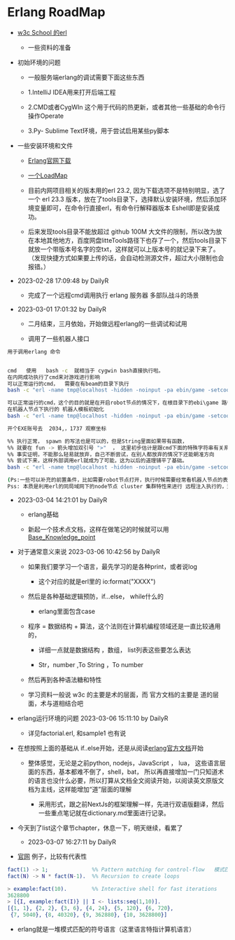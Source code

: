 # Erlang RoadMap 


- [w3c School 的erl](https://www.w3cschool.cn/erlang/)

	- 一些资料的准备

- 初始环境的问题

	- 一般服务端erlang的调试需要下面这些东西

	- 1.IntelliJ IDEA用来打开后端工程

	- 2.CMD或者CygWIn 这个用于代码的热更新，或者其他一些基础的命令行操作Operate

	- 3.Py- Sublime Text环境，用于尝试启用某些py脚本

- 一些安装环境和文件

    - [Erlang官网下载](https://www.erlang.org/downloads)
    - [一个LoadMap](RoadMap.md) 
    - 目前内网项目相关的版本用的erl 23.2, 因为下载选项不是特别明显，选了一个 erl 23.3 版本，放在了tools目录下，选择默认安装环境，然后添加环境变量即可，在命令行直接erl，有命令行解释器版本 Eshell即是安装成功。

    - 后来发现tools目录不能放超过 github  100M 大文件的限制，所以改为放在本地其他地方，百度网盘litteTools路径下也存了一个，然后tools目录下就放一个带版本号名字的空txt，这样就可以上版本号的就记录下来了。 （发现快捷方式如果要上传的话，会自动检测源文件，超过大小限制也会报错。）

- 2023-02-28 17:09:48 by DailyR

	- 完成了一个远程cmd调用执行 erlang 服务器 多部队战斗的场景

- 2023-03-01 17:01:32 by DailyR

	- 二月结束，三月依始，开始做远程erlang的一些调试和试用

	- 调用了一些机器人接口

```bash
用于调用erlang 命令


cmd   使用   bash -c  就相当于 cygwin bash直接执行啦。
在内网成功执行了cmd来对游戏进行影响
可以正常运行的cmd，  需要在有beam的目录下执行
bash -c "erl -name tmp@localhost -hidden -noinput -pa ebin/game -setcookie node-cookie -s game_ctl extra game_4399_s8@172.18.40.79 eval 'db:count(role)'"

可以正常运行的cmd，这个的目的就是在开启robot节点的情况下，在根目录下的ebi\game 路径目录下面执行，
在机器人节点下执行的 机器人模板初始化
bash -c "erl -name tmp@localhost -hidden -noinput -pa ebin/game -setcookie node-cookie -s robot_ctl extra robot_app_4399_s8@172.18.40.79 eval 'rm:init_troops_data(60,[[1,2,3],[4,5,6],[21,23,24],[25,26,41,[42,43,44],[81,83,91]]).'"

开个EXE账号去  2034,，1737 观察坐标

%% 执行正常， spawn 的写法也是可以的，但是String里面如果带有函数，
%% 就要在 fun -> 箭头增加双引号 ">"  ， 这里初步估计是跟cmd下面的特殊字符串有关系， > 需要增加两个引号，、
%% 事实证明，不能那么轻易就放弃，自己不断尝试，在别人都放弃的情况下还能朝准方向
%% 尝试下来，这样外部调用erl就成为了可能，这为以后的道理铺平了基础。
bash -c "erl -name tmp@localhost -hidden -noinput -pa ebin/game -setcookie node-cookie -s game_ctl extra game_4399_s8@172.18.40.79 eval \"serv_ets_handler:cast({func,fun()-">"test_troop:loop_check(5,'robot_app_4399_s8@172.18.40.79') end}).\""

(Ps:一些可以补充的前置条件，比如需要robot节点打开，执行时候需要经常看机器人节点的表现
Pss: 本质是利用erl的同局域网下的node节点 cluster 集群特性来进行 远程注入执行的，这样就像websocket一样达成远程通信的目的，目标)
```

- 2023-03-04 14:21:01 by DailyR

	- erlang基础

	- 新起一个技术点文档，这样在做笔记的时候就可以用 [Base_Knowledge_point](Base_Knowledge_point.md)
	
-  对于通常意义来说 2023-03-06 10:42:56 by DailyR
 
	- 如果我们要学习一个语言，最先学习的是各种print，或者说log

		- 这个对应的就是erl里的  io:format("XXXX")

	- 然后是各种基础逻辑预防，if...else， while什么的

		- erlang里面包含case


	- 程序 = 数据结构 + 算法，这个法则在计算机编程领域还是一直比较通用的，

		- 详细一点就是数据结构 ，数组， list列表这些要怎么表达

		- Str，number ,To String ，To number

	- 然后再到各种语法糖和特性

	- 学习资料一般说 w3c 的主要是术的层面，而 官方文档的主要是 道的层面，术与道相结合吧

- erlang运行环境的问题 2023-03-06 15:11:10 by DailyR

	- 详见factorial.erl, 和sample1 也有说

- 在想按照上面的基础从 if..else开始，还是从阅读[erlang官方文档](https://www.erlang.org/doc/index.html)开始

	- 整体感觉，无论是之前python, nodejs，JavaScript ， lua， 这些语言层面的东西，基本都难不倒了，shell，bat， 所以再直接增加一门只知道术的语言也没什么必要，所以打算从文档全文阅读开始，以阅读英文原版文档为主线，这样能增加“道”层面的理解

		- 采用形式，跟之前NextJs的框架理解一样，先进行双语版翻译，然后一些重点笔记就在dictionary.md里面进行记录。

- 今天到了list这个章节chapter，休息一下，明天继续，看累了

	- 2023-03-07 16:27:11 by DailyR

- [官网](https://www.erlang.org/) 例子，比较有代表性
```erlang
fact(1) -> 1;              %% Pattern matching for control-flow   模式匹配 ，控制流，这个;分号只是分句
fact(N) -> N * fact(N-1).  %% Recursion to create loops

> example:fact(10).        %% Interactive shell for fast iterations
3628800
> [{I, example:fact(I)} || I <- lists:seq(1,10)].
[{1, 1}, {2, 2}, {3, 6}, {4, 24}, {5, 120}, {6, 720},
 {7, 5040}, {8, 40320}, {9, 362880}, {10, 3628800}]

```

- erlang就是一堆模式匹配的符号语言（这里语言特指计算机语言）
